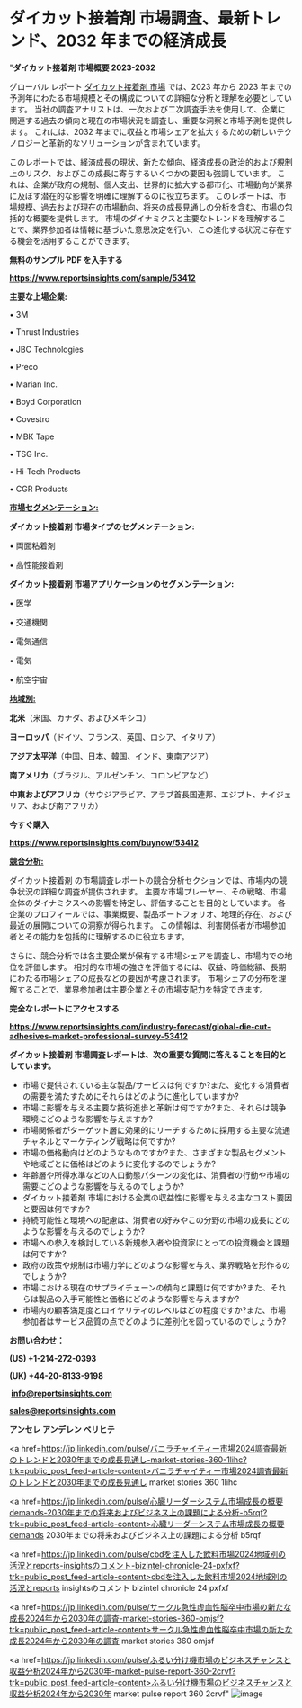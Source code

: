 # ダイカット接着剤 市場調査、最新トレンド、2032 年までの経済成長

"<strong>ダイカット接着剤 市場概要 2023-2032</strong>

グローバル レポート <a href=https://www.reportsinsights.com/sample/53412>ダイカット接着剤 市場</a> では、2023 年から 2023 年までの予測年にわたる市場規模とその構成についての詳細な分析と理解を必要としています。 当社の調査アナリストは、一次および二次調査手法を使用して、企業に関連する過去の傾向と現在の市場状況を調査し、重要な洞察と市場予測を提供します。 これには、2032 年までに収益と市場シェアを拡大​​するための新しいテクノロジーと革新的なソリューションが含まれています。

このレポートでは、経済成長の現状、新たな傾向、経済成長の政治的および規制上のリスク、およびこの成長に寄与するいくつかの要因も強調しています。 これは、企業が政府の規制、個人支出、世界的に拡大する都市化、市場動向が業界に及ぼす潜在的な影響を明確に理解するのに役立ちます。 このレポートは、市場規模、過去および現在の市場動向、将来の成長見通しの分析を含む、市場の包括的な概要を提供します。 市場のダイナミクスと主要なトレンドを理解することで、業界参加者は情報に基づいた意思決定を行い、この進化する状況に存在する機会を活用することができます。

<strong><b>無料のサンプル PDF を入手する</b></strong>

<a href=https://www.reportsinsights.com/sample/53412><strong><u>https://www.reportsinsights.com/sample/53412</u></strong></a>

<strong>主要な上場企業:</strong>

• 3M

• Thrust Industries

• JBC Technologies

• Preco

• Marian Inc.

• Boyd Corporation

• Covestro

• MBK Tape

• TSG Inc.

• Hi-Tech Products

• CGR Products

<strong><u>市場セグメンテーション</u></strong><strong><u>:</u></strong>

<strong>ダイカット接着剤 市場タイプのセグメンテーション:</strong>

• 両面粘着剤

• 高性能接着剤

<strong>ダイカット接着剤 市場アプリケーションのセグメンテーション:</strong>

• 医学

• 交通機関

• 電気通信

• 電気

• 航空宇宙

<strong><u>地域別</u></strong><strong><u>:</u></strong>

<strong>北米</strong>（米国、カナダ、およびメキシコ）

<strong>ヨーロッパ</strong>（ドイツ、フランス、英国、ロシア、イタリア）

<strong>アジア太平洋</strong>（中国、日本、韓国、インド、東南アジア）

<strong>南アメリカ</strong>（ブラジル、アルゼンチン、コロンビアなど）

<strong>中東およびアフリカ</strong>（サウジアラビア、アラブ首長国連邦、エジプト、ナイジェリア、および南アフリカ）

<strong>今すぐ購入</strong>

<a href=https://www.reportsinsights.com/buynow/53412><strong><u>https://www.reportsinsights.com/buynow/53412</u></strong></a>

<strong><u>競合分析:</u></strong>

ダイカット接着剤 の市場調査レポートの競合分析セクションでは、市場内の競争状況の詳細な調査が提供されます。 主要な市場プレーヤー、その戦略、市場全体のダイナミクスへの影響を特定し、評価することを目的としています。 各企業のプロフィールでは、事業概要、製品ポートフォリオ、地理的存在、および最近の展開についての洞察が得られます。 この情報は、利害関係者が市場参加者とその能力を包括的に理解するのに役立ちます。

さらに、競合分析では各主要企業が保有する市場シェアを調査し、市場内での地位を評価します。 相対的な市場の強さを評価するには、収益、時価総額、長期にわたる市場シェアの成長などの要因が考慮されます。 市場シェアの分布を理解することで、業界参加者は主要企業とその市場支配力を特定できます。

<strong>完全なレポートにアクセスする</strong>

<a href=https://www.reportsinsights.com/industry-forecast/global-die-cut-adhesives-market-professional-survey-53412><strong><u><b>https://www.reportsinsights.com/industry-forecast/global-die-cut-adhesives-market-professional-survey-53412</b></u></strong></a>

<strong><b>ダイカット接着剤 市場調査レポートは、次の重要な質問に答えることを目的としています。</b></strong>
<ul>
  <li>市場で提供されている主な製品/サービスは何ですか?また、変化する消費者の需要を満たすためにそれらはどのように進化していますか?</li>
  <li>市場に影響を与える主要な技術進歩と革新は何ですか?また、それらは競争環境にどのような影響を与えますか?</li>
  <li>市場関係者がターゲット層に効果的にリーチするために採用する主要な流通チャネルとマーケティング戦略は何ですか?</li>
  <li>市場の価格動向はどのようなものですか?また、さまざまな製品セグメントや地域ごとに価格はどのように変化するのでしょうか?</li>
  <li>年齢層や所得水準などの人口動態パターンの変化は、消費者の行動や市場の需要にどのような影響を与えるのでしょうか?</li>
  <li>ダイカット接着剤 市場における企業の収益性に影響を与える主なコスト要因と要因は何ですか?</li>
  <li>持続可能性と環境への配慮は、消費者の好みやこの分野の市場の成長にどのような影響を与えるのでしょうか?</li>
  <li>市場への参入を検討している新規参入者や投資家にとっての投資機会と課題は何ですか?</li>
  <li>政府の政策や規制は市場力学にどのような影響を与え、業界戦略を形作るのでしょうか?</li>
  <li>市場における現在のサプライチェーンの傾向と課題は何ですか?また、それらは製品の入手可能性と価格にどのような影響を与えますか?</li>
  <li>市場内の顧客満足度とロイヤリティのレベルはどの程度ですか?また、市場参加者はサービス品質の点でどのように差別化を図っているのでしょうか?</li>
</ul>
<strong>お問い合わせ：</strong>

<strong>(US) +1-214-272-0393</strong>

<strong>(UK) +44-20-8133-9198</strong>

<strong> </strong><a href=info@reportsinsights.com><strong><u>info@reportsinsights.com</u></strong></a>

<a href=sales@reportsinsights.com><strong><u>sales@reportsinsights.com</u></strong></a>

<strong>アンセレ アンデレン ベリヒテ</strong>

<a href=https://jp.linkedin.com/pulse/バニラチャイティー市場2024調査最新のトレンドと2030年までの成長見通し-market-stories-360-1lihc?trk=public_post_feed-article-content>バニラチャイティー市場2024調査最新のトレンドと2030年までの成長見通し market stories 360 1lihc</a>

<a href=https://jp.linkedin.com/pulse/心臓リーダーシステム市場成長の概要demands-2030年までの将来およびビジネス上の課題による分析-b5rqf?trk=public_post_feed-article-content>心臓リーダーシステム市場成長の概要demands 2030年までの将来およびビジネス上の課題による分析 b5rqf</a>

<a href=https://jp.linkedin.com/pulse/cbdを注入した飲料市場2024地域別の活況とreports-insightsのコメント-bizintel-chronicle-24-pxfxf?trk=public_post_feed-article-content>cbdを注入した飲料市場2024地域別の活況とreports insightsのコメント bizintel chronicle 24 pxfxf</a>

<a href=https://jp.linkedin.com/pulse/サークル急性虚血性脳卒中市場の新たな成長2024年から2030年の調査-market-stories-360-omjsf?trk=public_post_feed-article-content>サークル急性虚血性脳卒中市場の新たな成長2024年から2030年の調査 market stories 360 omjsf</a>

<a href=https://jp.linkedin.com/pulse/ふるい分け機市場のビジネスチャンスと収益分析2024年から2030年-market-pulse-report-360-2crvf?trk=public_post_feed-article-content>ふるい分け機市場のビジネスチャンスと収益分析2024年から2030年 market pulse report 360 2crvf</a>"
![image](https://github.com/gayatrid12/RImarketdynamics/assets/158473851/9354d4e5-7ed6-4a39-b3c8-19377ed4dc80)
